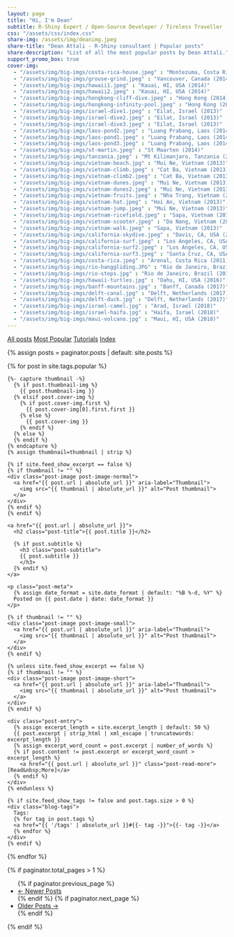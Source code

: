 ```yaml
---
layout: page
title: "Hi, I'm Dean"
subtitle: R-Shiny Expert / Open-Source Developer / Tireless Traveller
css: "/assets/css/index.css"
share-img: /assets/img/deanimg.jpeg
share-title: "Dean Attali - R-Shiny consultant | Popular posts"
share-description: "List of all the most popular posts by Dean Attali."
support_promo_box: true
cover-img:
  - "/assets/img/big-imgs/costa-rica-house.jpeg" : "Montezuma, Costa Rica (2011)"
  - "/assets/img/big-imgs/grouse-grind.jpeg" : "Vancouver, Canada (2014)"
  - "/assets/img/big-imgs/hawaii1.jpeg" : "Kauai, HI, USA (2014)"
  - "/assets/img/big-imgs/hawaii2.jpeg" : "Kauai, HI, USA (2014)"
  - "/assets/img/big-imgs/hongkong-cliff-dive.jpeg" : "Hong Kong (2014)"
  - "/assets/img/big-imgs/hongkong-infinity-pool.jpeg" : "Hong Kong (2014)"
  - "/assets/img/big-imgs/israel-dive1.jpeg" : "Eilat, Israel (2013)"
  - "/assets/img/big-imgs/israel-dive2.jpeg" : "Eilat, Israel (2013)"
  - "/assets/img/big-imgs/israel-dive3.jpeg" : "Eilat, Israel (2013)"
  - "/assets/img/big-imgs/laos-pond2.jpeg" : "Luang Prabang, Laos (2014)"
  - "/assets/img/big-imgs/laos-pond1.jpeg" : "Luang Prabang, Laos (2014)"
  - "/assets/img/big-imgs/laos-pond3.jpeg" : "Luang Prabang, Laos (2014)"
  - "/assets/img/big-imgs/st-martin.jpeg" : "St Maarten (2014)"
  - "/assets/img/big-imgs/tanzania.jpeg" : "Mt Kilimanjaro, Tanzania (2012)"
  - "/assets/img/big-imgs/vietnam-beach.jpg" : "Mui Ne, Vietnam (2013)"
  - "/assets/img/big-imgs/vietnam-climb.jpeg" : "Cat Ba, Vietnam (2013)"
  - "/assets/img/big-imgs/vietnam-climb2.jpeg" : "Cat Ba, Vietnam (2013)" 
  - "/assets/img/big-imgs/vietnam-dunes.jpeg" : "Mui Ne, Vietnam (2013)"
  - "/assets/img/big-imgs/vietnam-dunes2.jpeg" : "Mui Ne, Vietnam (2013)"
  - "/assets/img/big-imgs/vietnam-fruits.jpeg" : "Nha Trang, Vietnam (2013)"
  - "/assets/img/big-imgs/vietnam-hat.jpeg" : "Hoi An, Vietnam (2013)"
  - "/assets/img/big-imgs/vietnam-jump.jpeg" : "Mui Ne, Vietnam (2013)"
  - "/assets/img/big-imgs/vietnam-ricefield.jpeg" : "Sapa, Vietnam (2013)"
  - "/assets/img/big-imgs/vietnam-scooter.jpeg" : "Da Nang, Vietnam (2013)"
  - "/assets/img/big-imgs/vietnam-walk.jpeg" : "Sapa, Vietnam (2013)"
  - "/assets/img/big-imgs/california-skydive.jpeg" : "Davis, CA, USA (2008)"
  - "/assets/img/big-imgs/california-surf.jpeg" : "Los Angeles, CA, USA (2008)"
  - "/assets/img/big-imgs/california-surf2.jpeg" : "Los Angeles, CA, USA (2008)" 
  - "/assets/img/big-imgs/california-surf3.jpeg" : "Santa Cruz, CA, USA (2009)"
  - "/assets/img/big-imgs/costa-rica.jpeg" : "Arenal, Costa Rica (2011)"
  - "/assets/img/big-imgs/rio-hanggliding.JPG" : "Rio de Janeiro, Brazil (2015)"  
  - "/assets/img/big-imgs/rio-steps.jpg" : "Rio de Janeiro, Brazil (2015)"  
  - "/assets/img/big-imgs/hawaii-turtles.jpg" : "Oahu, HI, USA (2016)"  
  - "/assets/img/big-imgs/banff-mountains.jpg" : "Banff, Canada (2017)"  
  - "/assets/img/big-imgs/delft-canal.jpg" : "Delft, Netherlands (2017)"  
  - "/assets/img/big-imgs/delft-duck.jpg" : "Delft, Netherlands (2017)"  
  - "/assets/img/big-imgs/israel-camel.jpg" : "Arad, Israel (2018)"  
  - "/assets/img/big-imgs/israel-haifa.jpg" : "Haifa, Israel (2018)"  
  - "/assets/img/big-imgs/maui-volcano.jpg" : "Maui, HI, USA (2018)"  
---
```


<div class="list-filters">
  <a href="/" class="list-filter">All posts</a>
  <a href="/popular" class="list-filter filter-selected">Most Popular</a>
  <a href="/tutorials" class="list-filter">Tutorials</a>
  <a href="/tags" class="list-filter">Index</a>
</div>

{% assign posts = paginator.posts | default: site.posts %}

<div class="posts-list">
  {% for post in site.tags.popular %}
  <article class="post-preview">

    {%- capture thumbnail -%}
      {% if post.thumbnail-img %}
        {{ post.thumbnail-img }}
      {% elsif post.cover-img %}
        {% if post.cover-img.first %}
          {{ post.cover-img[0].first.first }}
        {% else %}
          {{ post.cover-img }}
        {% endif %}
      {% else %}
      {% endif %}
    {% endcapture %}
    {% assign thumbnail=thumbnail | strip %}

    {% if site.feed_show_excerpt == false %}
    {% if thumbnail != "" %}
    <div class="post-image post-image-normal">
      <a href="{{ post.url | absolute_url }}" aria-label="Thumbnail">
        <img src="{{ thumbnail | absolute_url }}" alt="Post thumbnail">
      </a>
    </div>
    {% endif %}
    {% endif %}

    <a href="{{ post.url | absolute_url }}">
      <h2 class="post-title">{{ post.title }}</h2>

      {% if post.subtitle %}
        <h3 class="post-subtitle">
        {{ post.subtitle }}
        </h3>
      {% endif %}
    </a>

    <p class="post-meta">
      {% assign date_format = site.date_format | default: "%B %-d, %Y" %}
      Posted on {{ post.date | date: date_format }}
    </p>

    {% if thumbnail != "" %}
    <div class="post-image post-image-small">
      <a href="{{ post.url | absolute_url }}" aria-label="Thumbnail">
        <img src="{{ thumbnail | absolute_url }}" alt="Post thumbnail">
      </a>
    </div>
    {% endif %}

    {% unless site.feed_show_excerpt == false %}
    {% if thumbnail != "" %}
    <div class="post-image post-image-short">
      <a href="{{ post.url | absolute_url }}" aria-label="Thumbnail">
        <img src="{{ thumbnail | absolute_url }}" alt="Post thumbnail">
      </a>
    </div>
    {% endif %}

    <div class="post-entry">
      {% assign excerpt_length = site.excerpt_length | default: 50 %}
      {{ post.excerpt | strip_html | xml_escape | truncatewords: excerpt_length }}
      {% assign excerpt_word_count = post.excerpt | number_of_words %}
      {% if post.content != post.excerpt or excerpt_word_count > excerpt_length %}
        <a href="{{ post.url | absolute_url }}" class="post-read-more">[Read&nbsp;More]</a>
      {% endif %}
    </div>
    {% endunless %}

    {% if site.feed_show_tags != false and post.tags.size > 0 %}
    <div class="blog-tags">
      Tags:
      {% for tag in post.tags %}
      <a href="{{ '/tags' | absolute_url }}#{{- tag -}}">{{- tag -}}</a>
      {% endfor %}
    </div>
    {% endif %}

   </article>
  {% endfor %}
</div>

{% if paginator.total_pages > 1 %}
<ul class="pagination main-pager">
  {% if paginator.previous_page %}
  <li class="page-item previous">
    <a class="page-link" href="{{ paginator.previous_page_path | absolute_url }}">&larr; Newer Posts</a>
  </li>
  {% endif %}
  {% if paginator.next_page %}
  <li class="page-item next">
    <a class="page-link" href="{{ paginator.next_page_path | absolute_url }}">Older Posts &rarr;</a>
  </li>
  {% endif %}
</ul>
{% endif %}

